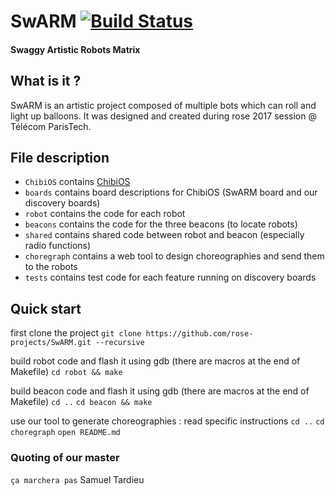 # SwARM [![Build Status](https://travis-ci.org/rose-projects/SwARM.svg?branch=master)](https://travis-ci.org/rose-projects/SwARM)

#### Swaggy Artistic Robots Matrix

## What is it ?

SwARM is an artistic project composed of multiple bots which can roll and light up balloons.
It was designed and created during rose 2017 session @ Télécom ParisTech.

## File description

* ```ChibiOS``` contains [ChibiOS](http://chibios.org/dokuwiki/doku.php)
* ```boards``` contains board descriptions for ChibiOS (SwARM board and our discovery boards)
* ```robot``` contains the code for each robot
* ```beacons``` contains the code for the three beacons (to locate robots)
* ```shared``` contains shared code between robot and beacon (especially radio functions)
* ```choregraph``` contains a web tool to design choreographies and send them to the robots
* ```tests``` contains test code for each feature running on discovery boards

## Quick start

first clone the project
```git clone https://github.com/rose-projects/SwARM.git --recursive```

build robot code and flash it using gdb (there are macros at the end of Makefile)
```cd robot && make```

build beacon code and flash it using gdb (there are macros at the end of Makefile)
```cd ..```
```cd beacon && make```

use our tool to generate choreographies : read specific instructions
```cd ..```
```cd choregraph```
```open README.md```

### Quoting of our master
```ça marchera pas```
Samuel Tardieu

